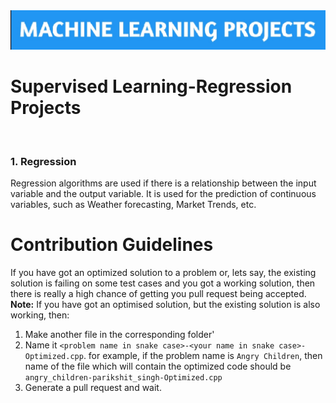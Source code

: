 <img src="ML.png">
<h1>Supervised Learning-Regression Projects</h1>
<br>
<h3>1. Regression</h3>
<p>Regression algorithms are used if there is a relationship between the input variable and the output variable. It is used for the prediction of continuous variables, such as Weather forecasting, Market Trends, etc.</p>









# Contribution Guidelines

If you have got an optimized solution to a problem or, lets say, the existing solution is failing on some test cases and you got a working solution, then there is really a high chance of getting you pull request being accepted. 
**Note:** If you have got an optimised solution, but the existing solution is also working, then:
1. Make another file in the corresponding folder'
2. Name it `<problem name in snake case>-<your name in snake case>-Optimized.cpp`. for example, if the problem name is `Angry Children`, then name of the file which will contain the optimized code should be `angry_children-parikshit_singh-Optimized.cpp`
3. Generate a pull request and wait.
